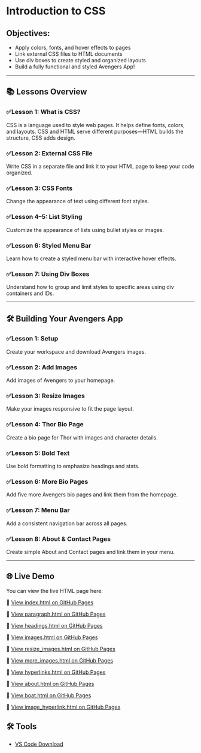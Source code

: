 # Introduction to CSS

## Objectives:
- Apply colors, fonts, and hover effects to pages
- Link external CSS files to HTML documents
- Use div boxes to create styled and organized layouts
- Build a fully functional and styled Avengers App!

---

## 📚 Lessons Overview

### ✅Lesson 1: What is CSS?

CSS is a language used to style web pages. It helps define fonts, colors, and layouts. CSS and HTML serve different purposes—HTML builds the structure, CSS adds design.

### ✅Lesson 2: External CSS File

Write CSS in a separate file and link it to your HTML page to keep your code organized.

### ✅Lesson 3: CSS Fonts

Change the appearance of text using different font styles.

### ✅Lesson 4–5: List Styling

Customize the appearance of lists using bullet styles or images.

### ✅Lesson 6: Styled Menu Bar

Learn how to create a styled menu bar with interactive hover effects.

### ✅Lesson 7: Using Div Boxes

Understand how to group and limit styles to specific areas using div containers and IDs.

---

## 🛠 Building Your Avengers App

### ✅Lesson 1: Setup

Create your workspace and download Avengers images.

### ✅Lesson 2: Add Images

Add images of Avengers to your homepage.

### ✅Lesson 3: Resize Images

Make your images responsive to fit the page layout.

### ✅Lesson 4: Thor Bio Page

Create a bio page for Thor with images and character details.

### ✅Lesson 5: Bold Text

Use bold formatting to emphasize headings and stats.

### ✅Lesson 6: More Bio Pages

Add five more Avengers bio pages and link them from the homepage.

### ✅Lesson 7: Menu Bar

Add a consistent navigation bar across all pages.

### ✅Lesson 8: About & Contact Pages

Create simple About and Contact pages and link them in your menu.

---

## 🌐 Live Demo

You can view the live HTML page here:

🔗 [View index.html on GitHub Pages](https://keamogetsw3.github.io/fnb_app_academy-CSS/index.html)

🔗 [View paragraph.html on GitHub Pages](https://keamogetsw3.github.io/fnb_app_academy-HTML/paragraph.html)

🔗 [View headings.html on GitHub Pages](https://keamogetsw3.github.io/fnb_app_academy-HTML/headings.html)

🔗 [View images.html on GitHub Pages](https://keamogetsw3.github.io/fnb_app_academy-HTML/images.html)

🔗 [View resize_images.html on GitHub Pages](https://keamogetsw3.github.io/fnb_app_academy-HTML/resize_images.html)

🔗 [View more_images.html on GitHub Pages](https://keamogetsw3.github.io/fnb_app_academy-HTML/more_images.html)

🔗 [View hyperlinks.html on GitHub Pages](https://keamogetsw3.github.io/fnb_app_academy-HTML/hyperlinks.html)

🔗 [View about.html on GitHub Pages](https://keamogetsw3.github.io/fnb_app_academy-HTML/about.html)

🔗 [View boat.html on GitHub Pages](https://keamogetsw3.github.io/fnb_app_academy-HTML/boat.html)

🔗 [View image_hyperlink.html on GitHub Pages](https://keamogetsw3.github.io/fnb_app_academy-HTML/image_hyperlink.html)

## 🛠 Tools
- [VS Code Download](https://code.visualstudio.com/)
